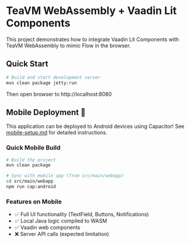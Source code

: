 # TeaVM WebAssembly + Vaadin Lit Components

This project demonstrates how to integrate Vaadin Lit Components with TeaVM WebAssembly to mimic Flow in the browser.

## Quick Start

```bash
# Build and start development server
mvn clean package jetty:run
```

Then open browser to http://localhost:8080

## Mobile Deployment 📱

This application can be deployed to Android devices using Capacitor! See [mobile-setup.md](mobile-setup.md) for detailed instructions.

### Quick Mobile Build
```bash
# Build the project
mvn clean package

# Sync with mobile app (from src/main/webapp)
cd src/main/webapp
npm run cap:android
```

### Features on Mobile
- ✅ Full UI functionality (TextField, Buttons, Notifications)
- ✅ Local Java logic compiled to WASM  
- ✅ Vaadin web components
- ❌ Server API calls (expected limitation)
